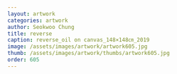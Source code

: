 ```yaml
---
layout: artwork 
categories: artwork 
author: Seokwoo Chung 
title: reverse 
caption: reverse_oil on canvas_148×148㎝_2019 
image: /assets/images/artwork/artwork605.jpg 
thumb: /assets/images/artwork/thumbs/artwork605.jpg 
order: 605 
---
```

